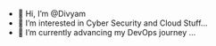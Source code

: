 - 👋 Hi, I’m @Divyam
- 👀 I’m interested in Cyber Security and Cloud Stuff...
- 🌱 I’m currently advancing my DevOps journey ...

<!---
Divyam-devops/Divyam-devops is a ✨ special ✨ repository because its `README.md` (this file) appears on your GitHub profile.
You can click the Preview link to take a look at your changes.
--->
